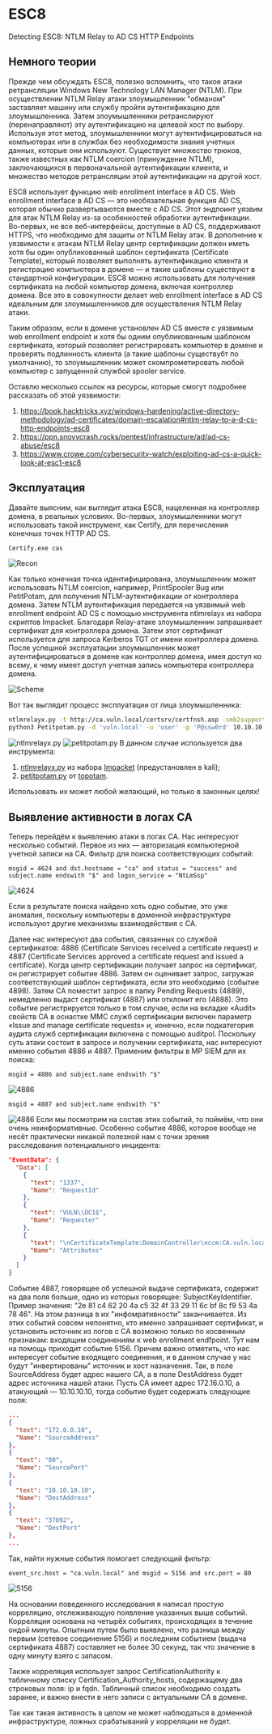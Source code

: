 # ESC8
Detecting ESC8: NTLM Relay to AD CS HTTP Endpoints

## Немного теории
Прежде чем обсуждать ESC8, полезно вспомнить, что такое атаки ретрансляции Windows New Technology LAN Manager (NTLM). При осуществлении NTLM Relay атаки злоумышленник "обманом" заставляет машину или службу пройти аутентификацию для злоумышленника. Затем злоумышленники ретранслируют (перенаправляют) эту аутентификацию на целевой хост по выбору. Используя этот метод, злоумышленники могут аутентифицироваться на компьютерах или в службах без необходимости знания учетных данных, которые они используют. Существует множество трюков, также известных как NTLM coercion (принуждение NTLM), заключающихся в первоначальной аутентификации клиента, и множество методов ретрансляции этой аутентификации на другой хост.

ESC8 использует функцию web enrollment interface в AD CS. Web enrollment interface в AD CS — это необязательная функция AD CS, которая обычно развертываются вместе с AD CS. Этот эндпоинт уязвим для атак NTLM Relay из-за особенностей обработки аутентификации. Во-первых, не все веб-интерфейсы, доступные в AD CS, поддерживают HTTPS, что необходимо для защиты от NTLM Relay атак. В дополнение к уязвимости к атакам NTLM Relay центр сертификации должен иметь хотя бы один опубликованный шаблон сертификата (Certificate Template), который позволяет выполнять аутентификацию клиента и регистрацию компьютера в домене — и такие шаблоны существуют в стандартной конфигурации. ESC8 можно использовать для получения сертификата на любой компьютер домена, включая контроллер домена. Все это в совокупности делает web enrollment interface в AD CS идеальным для злоумышленников для осуществления NTLM Relay атаки.

Таким образом, если в домене установлен AD CS вместе с уязвимым web enrollment endpoint и хотя бы одним опубликованным шаблоном сертификата, который позволяет регистрировать компьютер в домене и проверять подлинность клиента (а такие шаблоны существубт по умолчанию), то злоумышленник может скомпрометировать любой компьютер с запущенной службой spooler service.

Оставлю несколько ссылок на ресурсы, которые смогут подробнее рассказать об этой уязвимости:
1. https://book.hacktricks.xyz/windows-hardening/active-directory-methodology/ad-certificates/domain-escalation#ntlm-relay-to-a-d-cs-http-endpoints-esc8
2. https://ppn.snovvcrash.rocks/pentest/infrastructure/ad/ad-cs-abuse/esc8
3. https://www.crowe.com/cybersecurity-watch/exploiting-ad-cs-a-quick-look-at-esc1-esc8

## Эксплуатация
Давайте выясним, как выглядит атака ESC8, нацеленная на контроллер домена, в реальных условиях. Во-первых, злоумышленники могут использовать такой инструмент, как Certify, для перечисления конечных точек HTTP AD CS.
```cmd
Certify.exe cas
```
![Recon](https://1517081779-files.gitbook.io/~/files/v0/b/gitbook-x-prod.appspot.com/o/spaces%2F-L_2uGJGU7AVNRcqRvEi%2Fuploads%2FxkhNoWSfDoHUFGuP09Nv%2Fimage.png?alt=media&token=ca9f3f56-e8ff-43b1-b6b9-e0caccb48bfd)

Как только конечная точка идентифицирована, злоумышленник может использовать NTLM coercion, например, PrintSpooler Bug или PetitPotam, для получения NTLM-аутентификации от контроллера домена. Затем NTLM аутентификация передается на уязвимый web enrollment endpoint AD CS с помощью инструмента ntlmrelayx из набора скриптов Impacket. Благодаря Relay-атаке злоумышленник запрашивает сертификат для контроллера домена. Затем этот сертификат используется для запроса Kerberos TGT от имени контроллера домена.
После успешной эксплуатации злоумышленник может аутентифицироваться в домене как контроллер домена, имея доступ ко всему, к чему имеет доступ учетная запись компьютера контроллера домена.

![Scheme](https://www.crowe.com/-/media/crowe/llp/sc10-media/insights/publications/cybersecurity-watch/content-2000x1125/cduw2301-001w-cyberblog-ad-cs-charts-esc8.jpg?la=en-us&rev=95faa4da3b4c4c6a9b91564bd3448c82&hash=44F7B2264CE46A2772164D8674D5A897)

Вот так выглядит процесс эксплуатации от лица злоумышленника: 
```bash
ntlmrelayx.py -t http://ca.vuln.local/certsrv/certfnsh.asp -smb2support --adcs [--template VulnTemplate] --no-http-server --no-wcf-server --no-raw-server
python3 Petitpotam.py -d 'vuln.local' -u 'user' -p 'P@ssw0rd' 10.10.10.10 dc1
```
![ntlmrelayx.py](https://telegra.ph/file/1935d62c6229292537259.png)
![petitpotam.py](https://telegra.ph/file/1fb644ab3c83d6d65553b.png)
В данном случае используется два инструмента:
1. <a href="https://github.com/fortra/impacket/blob/master/examples/ntlmrelayx.py">ntlmrelayx.py</a> из набора <a href="https://github.com/fortra/impacket">Impacket</a> (предустановлен в kali);
2. <a href="https://github.com/topotam/PetitPotam">petitpotam.py</a> от <a href="https://github.com/topotam">topotam</a>.

Использовать их может любой желающий, но только в законных целях!

## Выявление активности в логах CA
Теперь перейдём к выявлению атаки в логах CA. 
Нас интересуют несколько событий.
Первое из них — авторизация компьютерной учетной записи на CA. Фильтр для поиска соответствующих событий: 
```pdql
msgid = 4624 and dst.hostname = "ca" and status = "success" and subject.name endswith "$" and logon_service = "NtLmSsp"
```
![4624](https://telegra.ph/file/d5041ee03b9de5491ccc3.png)

Если в результате поиска найдено хоть одно событие, это уже аномалия, поскольку компьютеры в доменной инфраструктуре используют другие механизмы взаимодействия с CA.

Далее нас интересуют два события, связанных со службой сертификатов: 4886 (Certificate Services received a certificate request) и 4887 (Certificate Services approved a certificate request and issued a certificate).
Когда центр сертификации получает запрос на сертификат, он регистрирует событие 4886. 
Затем он оценивает запрос, загружая соответствующий шаблон сертификата, если это необходимо (событие 4898). Затем CA поместит запрос в папку Pending Requests (4889), немедленно выдаст сертификат (4887) или отклонит его (4888). 
Это событие регистрируется только в том случае, если на вкладке «Audit» свойств CA в оснастке MMC служб сертификации включен параметр «Issue and manage certificate requests» и, конечно, если подкатегория аудита служб сертификации включена с помощью auditpol.
Поскольку суть атаки состоит в запросе и получении сертификата, нас интересуют именно события 4886 и 4887. Применим фильтры в MP SIEM для их поиска:
```pdql
msgid = 4886 and subject.name endswith "$"
```
![4886](https://telegra.ph/file/c8ed957a8ddb47e97ba3a.png)

```pdql
msgid = 4887 and subject.name endswith "$"
```
![4886](https://telegra.ph/file/1731eb95404ed0f4752c1.png)
Если мы посмотрим на состав этих событий, то поймём, что они очень неинформативные. Особенно событие 4886, которое вообще не несёт практически никакой полезной нам с точки зрения расследования потенциального инцидента:

```json
"EventData": {
  "Data": [
    {
      "text": "1337",
      "Name": "RequestId"
    },
    {
      "text": "VULN\\DC1$",
      "Name": "Requester"
    },
    {
      "text": "\nCertificateTemplate:DomainController\nccm:CA.vuln.local",
      "Name": "Attributes"
    }
  ]
}
```
Событие 4887, говорящее об успешной выдаче сертификата, содержит на два поля больше, одно из которых говорящее: SubjectKeyIdentifier. Пример значения: "2e 81 c4 62 20 4a c5 32 4f 33 29 11 6c bf 8c f9 53 4a 78 46". На этом разница в их "инфомративности" заканчивается.
Из этих событий совсем непонятно, кто именно запрашивает сертификат, и установить источник из логов с CA возможно только по косвенным признакам: входящим соединениям к web enrollment endfpoint. Тут нам на помощь приходит событие 5156. Причем важно отметить, что нас интересует событие входящего соединения, и в данном случае у нас будут "инвертированы" источник и хост назначения.
Так, в поле SourceAddress будет адрес нашего CA, а в поле DestAddress будет адрес источника нашей атаки. Пусть CA имеет адрес 172.16.0.10, а атакующий — 10.10.10.10, тогда событие будет содержать следующие поля:
```json
...
{
  "text": "172.0.0.10",
  "Name": "SourceAddress"
},
{
  "text": "80",
  "Name": "SourcePort"
},
{
  "text": "10.10.10.10",
  "Name": "DestAddress"
},
{
  "text": "37092",
  "Name": "DestPort"
},
...
```
Так, найти нужные события помогает следующий фильтр:
```pdql
event_src.host = "ca.vuln.local" and msgid = 5156 and src.port = 80
```
![5156](https://telegra.ph/file/dc633afc4ad08b329f3d2.png)

На основании поведенного исследования я написал простую корреляцию, отслеживающую появление указанных выше событий.
Корреляция основана на четырёх событиях, происходящих в течение ондой минуты. Опытным путем было выявлено, что разница между первым (сетевое соединение 5156) и последним событием (выдача сертификата 4887) составляет не более 30 секунд, так что значение в одну минуту взято с запасом.

Также корреляция использует запрос CertificationAuthority к табличному списку Certification_Authority_hosts, содержащему два строковых поля: ip и fqdn. Табличный список необходимо создать заранее, и важно внести в него записи с актуальными CA в домене.

Так как такая активность в целом не может наблюдаться в доменной инфраструктуре, ложных срабатываний у корреляции не будет.
